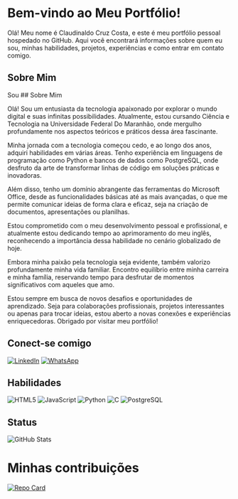 # Bem-vindo ao Meu Portfólio!

Olá! Meu nome é Claudinaldo Cruz Costa, e este é meu portfólio pessoal hospedado no GitHub. Aqui você encontrará informações sobre quem eu sou, minhas habilidades, projetos, experiências e como entrar em contato comigo.

## Sobre Mim

Sou ## Sobre Mim

Olá! Sou um entusiasta da tecnologia apaixonado por explorar o mundo digital e suas infinitas possibilidades. Atualmente, estou cursando Ciência e Tecnologia na Universidade Federal Do Maranhão, onde mergulho profundamente nos aspectos teóricos e práticos dessa área fascinante.

Minha jornada com a tecnologia começou cedo, e ao longo dos anos, adquiri habilidades em várias áreas. Tenho experiência em linguagens de programação como Python e bancos de dados como PostgreSQL, onde desfruto da arte de transformar linhas de código em soluções práticas e inovadoras.

Além disso, tenho um domínio abrangente das ferramentas do Microsoft Office, desde as funcionalidades básicas até as mais avançadas, o que me permite comunicar ideias de forma clara e eficaz, seja na criação de documentos, apresentações ou planilhas.

Estou comprometido com o meu desenvolvimento pessoal e profissional, e atualmente estou dedicando tempo ao aprimoramento do meu inglês, reconhecendo a importância dessa habilidade no cenário globalizado de hoje.

Embora minha paixão pela tecnologia seja evidente, também valorizo profundamente minha vida familiar. Encontro equilíbrio entre minha carreira e minha família, reservando tempo para desfrutar de momentos significativos com aqueles que amo.

Estou sempre em busca de novos desafios e oportunidades de aprendizado. Seja para colaborações profissionais, projetos interessantes ou apenas para trocar ideias, estou aberto a novas conexões e experiências enriquecedoras. Obrigado por visitar meu portfólio!


## Conect-se comigo
[![LinkedIn](https://img.shields.io/badge/LinkedIn-000?style=for-the-badge&logo=linkedin&logoColor=0E76A8)](https://www.linkedin.com/in/claudinaldo-costa-17745a1b3/) [![WhatsApp](https://img.shields.io/badge/WhatsApp-black?style=for-the-badge&logo=whatsapp&logoColor=green)](https://wa.me/98984416676)
## Habilidades
![HTML5](https://img.shields.io/badge/HTML5-000?style=for-the-badge&logo=html5) ![JavaScript](https://img.shields.io/badge/JavaScript-000?style=for-the-badge&logo=javascript) ![Python](https://img.shields.io/badge/Python-000?style=for-the-badge&logo=python) ![C](https://img.shields.io/badge/C-000?style=for-the-badge&logo=c) ![PostgreSQL](https://img.shields.io/badge/PostgreSQL-000?style=for-the-badge&logo=postgresql)
## Status
![GitHub Stats](https://github-readme-stats.vercel.app/api?username=NaldoCostaDev&theme=transparent&bg_color=000&border_color=blue&show_icons=true&icon_color=purple&title_color=E94D5F&text_color=FFF) 

# Minhas contribuições
[![Repo Card](https://github-readme-stats.vercel.app/api/pin/?username=NaldoCostaDev&repo=dio-lab-open-source&bg_color=000&border_color=30A3DC&show_icons=true&icon_color=30A3DC&title_color=E94D5F&text_color=FFF)](https://github.com/NaldoCostaDev/dio-lab-open-source)
